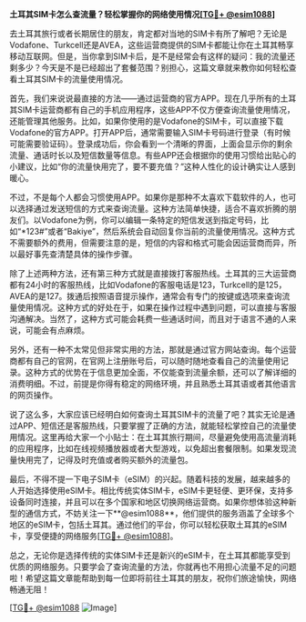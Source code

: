 **土耳其SIM卡怎么查流量？轻松掌握你的网络使用情况[[TG💪+ @esim1088](https://t.me/s/esim1088)]**

去土耳其旅行或者长期居住的朋友，肯定都对当地的SIM卡有所了解吧？无论是Vodafone、Turkcell还是AVEA，这些运营商提供的SIM卡都能让你在土耳其畅享移动互联网。但是，当你拿到SIM卡后，是不是经常会有这样的疑问：我的流量还剩多少？今天是不是已经超出了套餐范围？别担心，这篇文章就来教你如何轻松查看土耳其SIM卡的流量使用情况。

首先，我们来说说最直接的方法——通过运营商的官方APP。现在几乎所有的土耳其SIM卡运营商都有自己的手机应用程序，这些APP不仅方便查询流量使用情况，还能管理其他服务。比如，如果你使用的是Vodafone的SIM卡，可以直接下载Vodafone的官方APP。打开APP后，通常需要输入SIM卡号码进行登录（有时候可能需要验证码）。登录成功后，你会看到一个清晰的界面，上面会显示你的剩余流量、通话时长以及短信数量等信息。有些APP还会根据你的使用习惯给出贴心的小建议，比如“你的流量快用完了，要不要充值？”这种人性化的设计确实让人感到暖心。

不过，不是每个人都会习惯使用APP。如果你是那种不太喜欢下载软件的人，也可以选择通过发送短信的方式来查询流量。这种方法简单快捷，适合不喜欢折腾的朋友们。以Vodafone为例，你可以编辑一条特定的短信发送到指定号码，比如“*123#”或者“Bakiye”，然后系统会自动回复你当前的流量使用情况。这种方式不需要额外的费用，但需要注意的是，短信的内容和格式可能会因运营商而异，所以最好事先查清楚具体的操作步骤。

除了上述两种方法，还有第三种方式就是直接拨打客服热线。土耳其的三大运营商都有24小时的客服热线，比如Vodafone的客服电话是123，Turkcell的是125，AVEA的是127。拨通后按照语音提示操作，通常会有专门的按键或选项来查询流量使用情况。这种方式的好处在于，如果在操作过程中遇到问题，可以直接与客服沟通解决。当然了，这种方式可能会耗费一些通话时间，而且对于语言不通的人来说，可能会有点麻烦。

另外，还有一种不太常见但非常实用的方法，那就是通过官方网站查询。每个运营商都有自己的官网，在官网上注册账号后，可以随时随地查看自己的流量使用记录。这种方式的优势在于信息更加全面，不仅能查到流量余额，还可以了解详细的消费明细。不过，前提是你得有稳定的网络环境，并且熟悉土耳其语或者其他语言的网页操作。

说了这么多，大家应该已经明白如何查询土耳其SIM卡的流量了吧？其实无论是通过APP、短信还是客服热线，只要掌握了正确的方法，就能轻松掌控自己的流量使用情况。这里再给大家一个小贴士：在土耳其旅行期间，尽量避免使用高流量消耗的应用程序，比如在线视频播放器或者大型游戏，以免超出套餐限制。如果发现流量快用完了，记得及时充值或者购买额外的流量包。

最后，不得不提一下电子SIM卡（eSIM）的兴起。随着科技的发展，越来越多的人开始选择使用eSIM卡。相比传统实体SIM卡，eSIM卡更轻便、更环保，支持多设备同时连接，并且可以在多个国家和地区切换网络运营商。如果你想体验这种新型的通信方式，不妨关注一下**@esim1088**，他们提供的服务涵盖了全球多个地区的eSIM卡，包括土耳其。通过他们的平台，你可以轻松获取土耳其的eSIM卡，享受便捷的网络服务[[TG💪+ @esim1088](https://t.me/s/esim1088)]。

总之，无论你是选择传统的实体SIM卡还是新兴的eSIM卡，在土耳其都能享受到优质的网络服务。只要学会了查询流量的方法，你就再也不用担心流量不足的问题啦！希望这篇文章能帮助到每一位即将前往土耳其的朋友，祝你们旅途愉快，网络畅通无阻！

[[TG💪+ @esim1088](https://t.me/s/esim1088) ![Image](https://i.postimg.cc/4NQfJmqS/Snipaste-2025-05-13-00-14-12.png)]